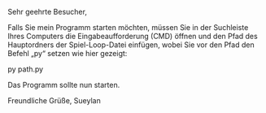 Sehr geehrte Besucher,

Falls Sie mein Programm starten möchten, müssen Sie in der Suchleiste Ihres Computers die Eingabeaufforderung (CMD) 
öffnen und den Pfad des Hauptordners der Spiel-Loop-Datei einfügen, wobei Sie vor den Pfad den Befehl „py“ setzen wie hier gezeigt:

py path.py

Das Programm sollte nun starten.

Freundliche Grüße,
Sueylan
